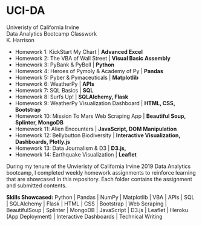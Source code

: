 # UCI-DA
Univeristy of California Irvine <br>
Data Analytics Bootcamp Classwork <br>
K. Harrison


- Homework 1: KickStart My Chart | **Advanced Excel**
- Homework 2: The VBA of Wall Street | **Visual Basic Assembly**
- Homework 3: PyBank & PyBoll | **Python**
- Homework 4: Heroes of Pymoly & Academy of Py | **Pandas**
- Homework 5: Pyber & Pymaceuticals | **Matplotlib**
- Homework 6: WeatherPy | **APIs**
- Homework 7: SQL Basics | **SQL**
- Homework 8: Surfs Up! | **SQLAlchemy, Flask**
- Homework 9: WeatherPy Visualization Dashboard | **HTML, CSS, Bootstrap**
- Homework 10: Mission To Mars Web Scraping App | **Beautiful Soup, Splinter, MongoDB**
- Homework 11: Alien Encounters | **JavaScript, DOM Manipulation**
- Homework 12: Bellybutton Biodiversity | **Interactive Visualization, Dashboards, Plotly.js**
- Homework 13: Data Journalism & D3 | **D3.js,**
- Homework 14: Earthquake Visualization | **Leaflet**

During my tenure of the Unvieristy of California Irvine 2019 Data Analytics bootcamp, I completed weekly homework assignments to reinforce learning that are showcased in this repository. Each folder contains the assignment and submitted contents.

**Skills Showcased:**  Python | Pandas | NumPy | Matplotlib | VBA | APIs | SQL | SQLAlchemy | Flask | HTML | CSS | Bootstrap | Web Scraping | BeautifulSoup | Splinter | MongoDB | JavaScript | D3.js | Leaflet | Heroku (App Deployment) | Interactive Dashboards 
| Technical Writing
